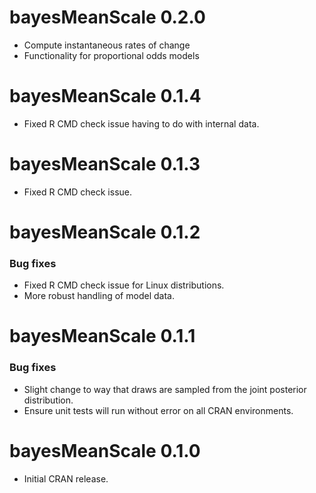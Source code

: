 
# bayesMeanScale 0.2.0

* Compute instantaneous rates of change
* Functionality for proportional odds models

# bayesMeanScale 0.1.4

* Fixed R CMD check issue having to do with internal data.

# bayesMeanScale 0.1.3

* Fixed R CMD check issue.

# bayesMeanScale 0.1.2

### Bug fixes

* Fixed R CMD check issue for Linux distributions.
* More robust handling of model data.

# bayesMeanScale 0.1.1

### Bug fixes

* Slight change to way that draws are sampled from the joint posterior distribution.
* Ensure unit tests will run without error on all CRAN environments.

# bayesMeanScale 0.1.0

* Initial CRAN release.